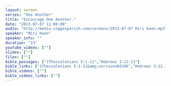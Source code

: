 ```yaml
---
layout: sermon
series: "One Another"
title: "Encourage One Another."
date: "2013-07-07 11:00:00"
audio: "http://media.coggesparish.com/sermons/2013-07-07 Miri Keen.mp3"
speaker: "Miri Keen"
speaker_info: ""
duration: "23"
youtube_videos: [""]
slides: [""]
files: [""]
bible_passages: ["1Thessalonians 5:1-11","Hebrews 3:12-13"]
bible_links: ["1Thessalonians 5:1-11&amp;version=NIVUK","Hebrews 3:12-13&amp;version=NIVUK"]
bible_videos: [""]
bible_videos_links: [""]
---
```

